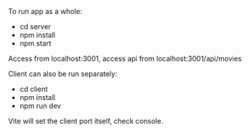 To run app as a whole:

- cd server
- npm install
- npm start

Access from localhost:3001, 
access api from localhost:3001/api/movies

Client can also be run separately:

- cd client
- npm install
- npm run dev

Vite will set the client port itself, check console.
